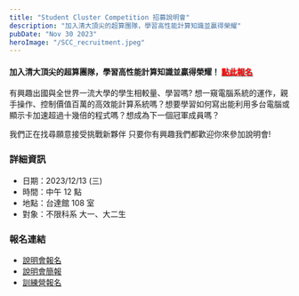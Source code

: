 ```yaml
---
title: "Student Cluster Competition 招募說明會"
description: "加入清大頂尖的超算團隊，學習高性能計算知識並贏得榮耀"
pubDate: "Nov 30 2023"
heroImage: "/SCC_recruitment.jpeg"
---
```


<!-- CSS Code: Place this code in the document's head (between the 'head' tags) -->
<style>
table.GeneratedTable {
  width: 100%;
  background-color: #ffffff;
  border-collapse: collapse;
  border-width: 2px;
  border-color: #68624b;
  border-style: solid;
  color: #000000;
}

table.GeneratedTable td, table.GeneratedTable th {
  border-width: 2px;
  border-color: #68624b;
  border-style: solid;
  padding: 3px;
}

table.GeneratedTable thead {
  background-color: #ffcc00;
}

.highlight-red-text {
  color: #FF0000; /* 這是一個代表紅色的色碼，亮紅色 */
  text-shadow: 1px 1px 2px rgba(0, 0, 0, 0.5); /* 添加文字陰影 */
}

</style>

#### 加入清大頂尖的超算團隊，學習高性能計算知識並贏得榮耀！ <a href="https://forms.gle/n8mgaxa6WXZSSfnu8" class="highlight-red-text">點此報名</a>

有興趣出國與全世界一流大學的學生相較量、學習嗎? 想一窺電腦系統的運作，親手操作、控制價值百萬的高效能計算系統嗎？想要學習如何寫出能利用多台電腦或顯示卡加速超過十幾倍的程式嗎？想成為下一個冠軍成員嗎？

我們正在找尋願意接受挑戰新夥伴 只要你有興趣我們都歡迎你來參加說明會!


### 詳細資訊

- 日期：2023/12/13 (三)
- 時間：中午 12 點
- 地點：台達館 108 室
- 對象：不限科系 大一、大二生

### 報名連結
- [說明會報名](https://forms.gle/n8mgaxa6WXZSSfnu8)
- [說明會簡報](https://docs.google.com/file/d/1NuZTfQil6c8JlTDcjoiHMjil-b1iJxDs/edit?usp=docslist_api&filetype=mspresentation)
- [訓練營報名](https://docs.google.com/forms/d/e/1FAIpQLSdpq7vbpuY0Zu5gzBGPRYY1u6n7Dc9RShiRmodE9cTISe2DMQ/viewform?usp=send_form)
